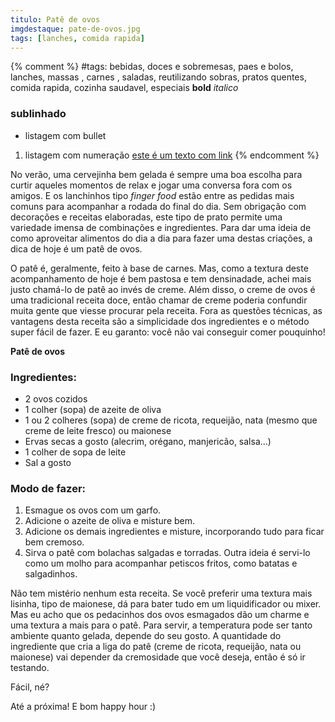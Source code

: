 ```yaml
---
titulo: Patê de ovos
imgdestaque: pate-de-ovos.jpg
tags: [lanches, comida rapida]
---
```

{% comment %}
#tags: bebidas, doces e sobremesas, paes e bolos, lanches, massas , carnes , saladas, reutilizando sobras, pratos quentes, comida rapida, cozinha saudavel, especiais
**bold**
*italico*
### sublinhado
* listagem com bullet
1. listagem com numeração
[este é um texto com link](https://www.enderecodolink.com)
{% endcomment %}

No verão, uma cervejinha bem gelada é sempre uma boa escolha para curtir aqueles momentos de relax e jogar uma conversa fora com os amigos. E os lanchinhos tipo *finger food* estão entre as pedidas mais comuns para acompanhar a rodada do final do dia. Sem obrigação com decorações e receitas elaboradas, este tipo de prato permite uma variedade imensa de combinações e ingredientes. Para dar uma ideia de como aproveitar alimentos do dia a dia para fazer uma destas criações, a dica de hoje é um patê de ovos.

O patê é, geralmente, feito à base de carnes. Mas, como a textura deste acompanhamento de hoje é bem pastosa e tem densinadade, achei mais justo chamá-lo de patê ao invés de creme. Além disso, o creme de ovos é uma tradicional receita doce, então chamar de creme poderia confundir muita gente que viesse procurar pela receita. Fora as questões técnicas, as vantagens desta receita são a simplicidade dos ingredientes e o método super fácil de fazer. E eu garanto: você não vai conseguir comer pouquinho!

**Patê de ovos**

### Ingredientes:

* 2 ovos cozidos 
* 1 colher (sopa) de azeite de oliva
* 1 ou 2 colheres (sopa) de creme de ricota, requeijão, nata (mesmo que creme de leite fresco) ou maionese
* Ervas secas a gosto (alecrim, orégano, manjericão, salsa...)
* 1 colher de sopa de leite 
* Sal a gosto

### Modo de fazer:

1. Esmague os ovos com um garfo. 
2. Adicione o azeite de oliva e misture bem.
3. Adicione os demais ingredientes e misture, incorporando tudo para ficar bem cremoso. 
4. Sirva o patê com bolachas salgadas e torradas. Outra ideia é servi-lo como um molho para acompanhar petiscos fritos, como batatas e salgadinhos. 

Não tem mistério nenhum esta receita. Se você preferir uma textura mais lisinha, tipo de maionese, dá para bater tudo em um liquidificador ou mixer. Mas eu acho que os pedacinhos dos ovos esmagados dão um charme e uma textura a mais para o patê. Para servir, a temperatura pode ser tanto ambiente quanto gelada, depende do seu gosto. A quantidade do ingrediente que cria a liga do patê (creme de ricota, requeijão, nata ou maionese) vai depender da cremosidade que você deseja, então é só ir testando. 

Fácil, né?

Até a próxima! E bom happy hour :)